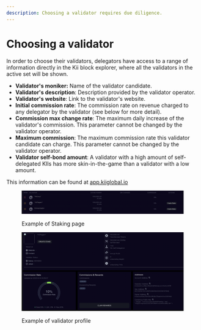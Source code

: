 ```yaml
---
description: Choosing a validator requires due diligence.
---
```


# Choosing a validator

In order to choose their validators, delegators have access to a range of information directly in the Kii block explorer, where all the validators in the active set will be shown.&#x20;

* **Validator's moniker:** Name of the validator candidate.
* **Validator's description**: Description provided by the validator operator.
* **Validator's website**: Link to the validator's website.
* **Initial commission rate**: The commission rate on revenue charged to any delegator by the validator (see below for more detail).
* **Commission max change rate**: The maximum daily increase of the validator's commission. This parameter cannot be changed by the validator operator.
* **Maximum commission**: The maximum commission rate this validator candidate can charge. This parameter cannot be changed by the validator operator.
* **Validator self-bond amount**: A validator with a high amount of self-delegated KIIs has more skin-in-the-game than a validator with a low amount.

This information can be found at [app.kiiglobal.io ](https://app.kiiglobal.io/)

<figure><img src="../../.gitbook/assets/Screen Shot 2024-01-10 at 7.02.34 PM.png" alt="" width="563"><figcaption><p>Example of Staking page</p></figcaption></figure>

<figure><img src="../../.gitbook/assets/Screen Shot 2024-01-10 at 7.02.19 PM.png" alt="" width="563"><figcaption><p>Example of validator profile</p></figcaption></figure>
